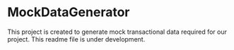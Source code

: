 # MockDataGenerator
This project is created to generate mock transactional data required for our project. This readme file is under development.
